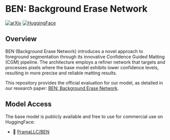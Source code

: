 # BEN: Background Erase Network

[![arXiv](https://img.shields.io/badge/arXiv-2501.06230-b31b1b.svg)](https://arxiv.org/abs/2501.06230)
[![HuggingFace](https://img.shields.io/badge/🤗%20Hugging%20Face-BEN-blue)](https://huggingface.co/PramaLLC/BEN)

## Overview
BEN (Background Erase Network) introduces a novel approach to foreground segmentation through its innovative Confidence Guided Matting (CGM) pipeline. The architecture employs a refiner network that targets and processes pixels where the base model exhibits lower confidence levels, resulting in more precise and reliable matting results.

This repository provides the official evaluation for our model, as detailed in our research paper: [BEN: Background Erase Network](https://arxiv.org/abs/2501.06230).

## Model Access
The base model is publicly available and free to use for commercial use on HuggingFace:
- 🤗 [PramaLLC/BEN](https://huggingface.co/PramaLLC/BEN)
